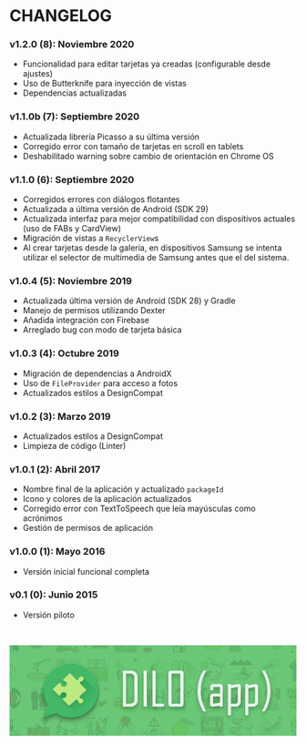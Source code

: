 
CHANGELOG
=======================

### v1.2.0 (8): Noviembre 2020

* Funcionalidad para editar tarjetas ya creadas (configurable desde ajustes)
* Uso de Butterknife para inyección de vistas
* Dependencias actualizadas

### v1.1.0b (7): Septiembre 2020

* Actualizada librería Picasso a su última versión
* Corregido error con tamaño de tarjetas en scroll en tablets
* Deshabilitado warning sobre cambio de orientación en Chrome OS

### v1.1.0 (6): Septiembre 2020

* Corregidos errores con diálogos flotantes
* Actualizada a última versión de Android (SDK 29)
* Actualizada interfaz para mejor compatibilidad con dispositivos actuales (uso de FABs y CardView)
* Migración de vistas a ``RecyclerView``s
* Al crear tarjetas desde la galería, en dispositivos Samsung se intenta utilizar el selector de multimedia de Samsung antes que el del sistema.

### v1.0.4 (5): Noviembre 2019

* Actualizada última versión de Android (SDK 28) y Gradle
* Manejo de permisos utilizando Dexter
* Añadida integración con Firebase
* Arreglado bug con modo de tarjeta básica

### v1.0.3 (4): Octubre 2019

* Migración de dependencias a AndroidX
* Uso de ``FileProvider`` para acceso a fotos
* Actualizados estilos a DesignCompat

### v1.0.2 (3): Marzo 2019

* Actualizados estilos a DesignCompat
* Limpieza de código (Linter)

### v1.0.1 (2): Abril 2017

* Nombre final de la aplicación y actualizado `packageId`
* Icono y colores de la aplicación actualizados
* Corregido error con TextToSpeech que leía mayúsculas como acrónimos
* Gestión de permisos de aplicación

### v1.0.0 (1): Mayo 2016

* Versión inicial funcional completa

### v0.1 (0): Junio 2015

* Versión piloto

<br/>

![DimeApp](dilo_banner.jpg?raw=true "DiloApp")<br/>